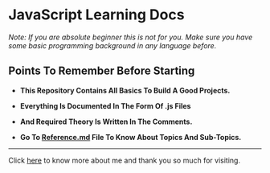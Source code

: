 # JavaScript Learning Docs

*Note: If you are absolute beginner this is not for you. Make sure you have some basic programming background in any language before.*

## Points To Remember Before Starting

- **This Repository Contains All Basics To Build A Good Projects.**

- **Everything Is Documented In The Form Of .js Files**

- **And Required Theory Is Written In The Comments.**

- **Go To [Reference.md](Reference.md) File To Know About Topics And Sub-Topics.**

---
Click [here](https://www.utkarshakya.rf.gd) to know more about me and thank you so much for visiting.
